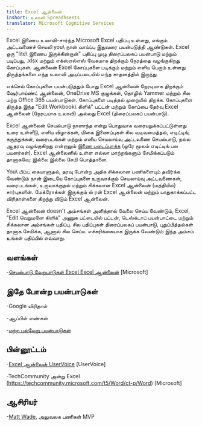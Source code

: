 ```yaml
---
title: Excel ஆன்லைன்
inshort: உலாவி Spreadhseets
translator: Microsoft Cognitive Services
---
```


Excel இணைய உலாவி-சார்ந்த Microsoft Excel பதிப்பு உள்ளது,
எங்கும் அட்டவணைச் செயலி you\ நான் வாய்ப்பு இதுவரை பயன்படுத்தி ஆண்டுகள். Excel
ஒரு \"lite\ இணைய இருக்கின்றான்" பதிப்பு முழு திரைப்பலகப் பயன்பாடு மற்றும்
படிப்பது, .xlsx மற்றும் எக்ஸ்எல்எஸ் வேகமாக திறக்கும் நேரத்தை வழங்குகிறது
கோப்புகள். ஆன்லைன் Excel கோப்புகளை படிக்கும் மற்றும் எளிய பெரும் உள்ளது
திருத்தங்களை எந்த உலாவி அடிப்படையில் எந்த சாதனத்தில் இருந்து.

எக்செல் கோப்புகளை பயன்படுத்தும் போது Excel ஆன்லைன் நேரடியாக திறக்கும்
ஷேர்பாய்ண்ட் ஆன்லைன், OneDrive MS குழுக்கள், தொழில் Yammer மற்றும் சில
மற்ற Office 365 பயன்பாடுகள். கோப்புகளை படித்தல் முறையில் திறக்க. கோப்புகளை திருத்த
இந்த \"Edit Workbook\ கிளிக்" பட்டன் மற்றும் கோப்பை தேர்வு
Excel ஆன்லைன் (நேரடியாக உலாவி) அல்லது Excel (திரைப்பலகப் பயன்பாடு).

Excel ஆன்லைன் செயல்பாடு நாளாந்த என்று பொதுவாக வரையறுக்கப்பட்டுள்ளது
உரை உள்ளீடு, எளிய விழாக்கள், மிகை இணைப்புகள் சில வடிவமைத்தல், எடிட்டிங்,
கருத்துக்கள், வரைபடங்கள் மற்றும் எளிய செயலாய்வு அட்டவணை செயல்பாடு,
நல்ல ஆதரவு வழங்குகிறது என்றாலும்
[இணை படைப்பாக்க](http://icsh.pt/CoAuthoring) (ஒரே மூலம் எடிட்டிங்
பல பயனர்கள்). Excel ஆன்லைனில் உள்ள எல்லா மாற்றங்களும் சேமிக்கப்படும்
தானாகவே; இல்லை இல்லை சேமி பொத்தானை.

You\ பிம்ப கையாளுதல், தரவு போன்ற அதிக சிக்கலான பணிகளையும் தவிர்க்க வேண்டும் நான்
இடையே கோப்புகளை உருவாக்கும் செயலாய்வு அட்டவணைகள், வரைபடங்கள், உருவாக்குதல் மற்றும்
சிக்கலான Excel ஆன்லைன் (மத்தியில்) சார்புகளின். மேக்ரோக்கள் இருக்கும்
ல் ரன் Excel ஆன்லைன் மற்றும் பாதுகாக்கப்பட்ட விரிதாள்களை திறந்து விடும்
Excel ஆன்லைன்.

Excel ஆன்லைன் doesn\'t அம்சங்கள் அளித்தால் வேலை செய்ய வேண்டும்,
Excel\, \"Edit வெறுமனே கிளிக்" அணுக பட்டையில் பட்டன்,
டெஸ்க்டாப் பயன்பாட்டை மற்றும் சிக்கலான அம்சங்கள் பதிப்பு. சில பதிப்புகள்
திரைப்பலகப் பயன்பாடு, புதுப்பித்தல்கள் தானாக சேமிக்க, ஆனால் சில செய்ய. எச்சரிக்கையாக இருக்க வேண்டும்
இந்த அம்சம் உங்கள் பதிப்பில் எவ்வாறு.

வளங்கள்
---------

-[செயல்பாடு வேறுபாடுகள் Excel Excel
    ஆன்லைன்](https://support.office.com/en-us/article/Differences-between-using-a-workbook-in-the-browser-and-in-Excel-F0DC28ED-B85D-4E1D-BE6D-5878005DB3B6)
    \[Microsoft\]

இதே போன்ற பயன்பாடுகள்
--------------------

-Google விரிதாள்

-ஆப்பிள் எண்கள்

-[மற்ற பல்வேறு
    பயன்பாடுகள்](https://en.wikipedia.org/wiki/List_of_spreadsheet_software#Online_spreadsheets)

பின்னூட்டம்
---------

-[Excel ஆன்லைன் UserVoice](https://excel.uservoice.com/forums/274580-excel-online)
    \[UserVoice\]

-TechCommunity அன்று Excel (https://techcommunity.microsoft.com/t5/Word/ct-p/Word)
    \[Microsoft\]

ஆசிரியர்
---------

-[Matt Wade](https://www.linkedin.com/in/thatmattwade/), அலுவலக பணிகள் MVP


